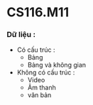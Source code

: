 # CS116.M11
### Dữ liệu : 
* Có cấu trúc :    
    + Bảng
    + Bảng và không gian
* Không có cấu trúc :
    + Video
    + Âm thanh
    + văn bản

